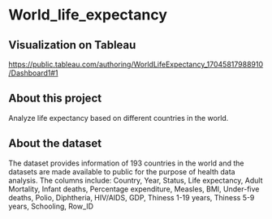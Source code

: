 # World_life_expectancy

## Visualization on Tableau

https://public.tableau.com/authoring/WorldLifeExpectancy_17045817988910/Dashboard1#1

## About this project

Analyze life expectancy based on different countries in the world. 

## About the dataset

The dataset provides information of 193 countries in the world and the datasets are made available to public for the purpose of health data analysis. The columns include: Country, Year, Status, Life expectancy, Adult Mortality, Infant deaths, Percentage expenditure, Measles, BMI, Under-five deaths, Polio, Diphtheria, HIV/AIDS, GDP, Thiness 1-19 years, Thiness 5-9 years, Schooling, Row_ID
